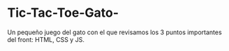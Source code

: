 # Tic-Tac-Toe-Gato-
Un pequeño juego del gato con el que revisamos los 3 puntos importantes del front:  HTML, CSS y JS.
